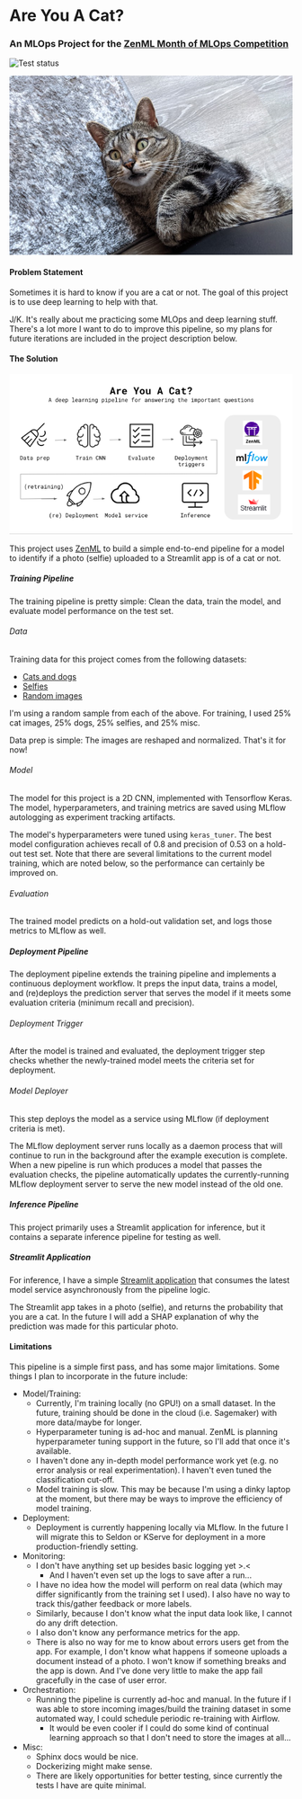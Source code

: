 # Are You A Cat?
### An MLOps Project for the [ZenML Month of MLOps Competition](https://blog.zenml.io/mlops-competition/)

![Test status](https://github.com/MarinaWyss/zenml-mlops-competition/workflows/run-tests/badge.svg)

![my cat](https://github.com/MarinaWyss/are-you-a-cat/blob/main/_assets/cat.jpg?raw=true)

#### Problem Statement
Sometimes it is hard to know if you are a cat or not. The goal of this project is to use deep learning to help with that.

J/K. It's really about me practicing some MLOps and deep learning stuff. There's a lot more I want to do to improve this pipeline, so my plans for future iterations are included in the project description below.

#### The Solution

![pipeline](https://github.com/MarinaWyss/are-you-a-cat/blob/main/_assets/pipeline.png?raw=true)

This project uses [ZenML](https://zenml.io/home) to build a simple end-to-end pipeline for a model to identify if a photo (selfie) uploaded to a Streamlit app is of a cat or not.

##### Training Pipeline

The training pipeline is pretty simple: Clean the data, train the model, and evaluate model performance on the test set.

###### Data

Training data for this project comes from the following datasets:
- [Cats and dogs](https://github.com/rpeden/cat-or-not/releases)
- [Selfies](https://www.kaggle.com/datasets/jigrubhatt/selfieimagedetectiondataset)
- [Random images](https://www.kaggle.com/datasets/shamsaddin97/image-captioning-dataset-random-images?resource=download)

I'm using a random sample from each of the above. For training, I used 25% cat images, 25% dogs, 25% selfies, and 25% misc.

Data prep is simple: The images are reshaped and normalized. That's it for now!

###### Model

The model for this project is a 2D CNN, implemented with Tensorflow Keras. The model, hyperparameters, and training metrics are saved using MLflow autologging as experiment tracking artifacts.

The model's hyperparameters were tuned using `keras_tuner`. The best model configuration achieves recall of 0.8 and precision of 0.53 on a hold-out test set. Note that there are several limitations to the current model training, which are noted below, so the performance can certainly be improved on.

###### Evaluation

The trained model predicts on a hold-out validation set, and logs those metrics to MLflow as well.

##### Deployment Pipeline

The deployment pipeline extends the training pipeline and implements a continuous deployment workflow. It preps the input data, trains a model, and (re)deploys the prediction server that serves the model if it meets some evaluation criteria (minimum recall and precision).

###### Deployment Trigger

After the model is trained and evaluated, the deployment trigger step checks whether the newly-trained model meets the criteria set for deployment.

###### Model Deployer

This step deploys the model as a service using MLflow (if deployment criteria is met). 

The MLflow deployment server runs locally as a daemon process that will continue to run in the background after the example execution is complete. When a new pipeline is run which produces a model that passes the evaluation checks, the pipeline automatically updates the currently-running MLflow deployment server to serve the new model instead of the old one.

##### Inference Pipeline

This project primarily uses a Streamlit application for inference, but it contains a separate inference pipeline for testing as well.

##### Streamlit Application

For inference, I have a simple [Streamlit application](https://marinawyss-are-you-a-cat-appstreamlit-app-ccycwd.streamlit.app/) that consumes the latest model service asynchronously from the pipeline logic.

The Streamlit app takes in a photo (selfie), and returns the probability that you are a cat. In the future I will add a SHAP explanation of why the prediction was made for this particular photo.

#### Limitations

This pipeline is a simple first pass, and has some major limitations. Some things I plan to incorporate in the future include:

- Model/Training:
  - Currently, I'm training locally (no GPU!) on a small dataset. In the future, training should be done in the cloud (i.e. Sagemaker) with more data/maybe for longer.
  - Hyperparameter tuning is ad-hoc and manual. ZenML is planning hyperparameter tuning support in the future, so I'll add that once it's available.
  - I haven't done any in-depth model performance work yet (e.g. no error analysis or real experimentation). I haven't even tuned the classification cut-off.
  - Model training is slow. This may be because I'm using a dinky laptop at the moment, but there may be ways to improve the efficiency of model training.
- Deployment:
  - Deployment is currently happening locally via MLflow. In the future I will migrate this to Seldon or KServe for deployment in a more production-friendly setting.
- Monitoring:
  - I don't have anything set up besides basic logging yet >.<
    - And I haven't even set up the logs to save after a run...
  - I have no idea how the model will perform on real data (which may differ significantly from the training set I used). I also have no way to track this/gather feedback or more labels.
  - Similarly, because I don't know what the input data look like, I cannot do any drift detection.
  - I also don't know any performance metrics for the app.
  - There is also no way for me to know about errors users get from the app. For example, I don't know what happens if someone uploads a document instead of a photo. I won't know if something breaks and the app is down. And I've done very little to make the app fail gracefully in the case of user error.
- Orchestration:
  - Running the pipeline is currently ad-hoc and manual. In the future if I was able to store incoming images/build the training dataset in some automated way, I could schedule periodic re-training with Airflow.
    - It would be even cooler if I could do some kind of continual learning approach so that I don't need to store the images at all...
- Misc:
  - Sphinx docs would be nice.
  - Dockerizing might make sense.
  - There are likely opportunities for better testing, since currently the tests I have are quite minimal.
